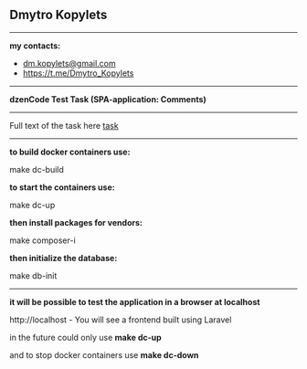 ## Dmytro Kopylets
***

**my contacts:**
* dm.kopylets@gmail.com
* https://t.me/Dmytro_Kopylets

***

**dzenCode Test Task (SPA-application: Comments)**

***

Full text of the task here [task](task%2FPHP_Laravel_SPA_Application_comments.pdf)

***

**to build docker containers use:**

make dc-build

**to start the containers use:**

make dc-up

**then install packages for vendors:**

make composer-i

**then initialize the database:**

make db-init

***

**it will be possible to test the application in a browser at localhost**

   http://localhost - You will see a frontend built using Laravel

in the future could only use 
**make dc-up**


and to stop docker containers use 
**make dc-down**


